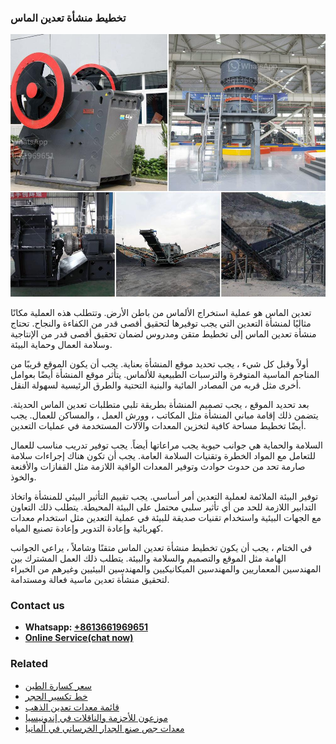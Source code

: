 <h3>تخطيط منشأة تعدين الماس</h3><img src='1701850655.jpg' alt=''><p>تعدين الماس هو عملية استخراج الألماس من باطن الأرض. وتتطلب هذه العملية مكانًا مثاليًا لمنشأة التعدين التي يجب توفيرها لتحقيق أقصى قدر من الكفاءة والنجاح. تحتاج منشأة تعدين الماس إلى تخطيط متقن ومدروس لضمان تحقيق أقصى قدر من الإنتاجية وسلامة العمال وحماية البيئة.</p><p>أولاً وقبل كل شيء ، يجب تحديد موقع المنشأة بعناية. يجب أن يكون الموقع قريبًا من المناجم الماسية المتوفرة والترسبات الطبيعية للألماس. يتأثر موقع المنشأة أيضًا بعوامل أخرى مثل قربه من المصادر المائية والبنية التحتية والطرق الرئيسية لسهولة النقل.</p><p>بعد تحديد الموقع ، يجب تصميم المنشأة بطريقة تلبي متطلبات تعدين الماس الحديثة. يتضمن ذلك إقامة مباني المنشأة مثل المكاتب ، وورش العمل ، والمساكن للعمال. يجب أيضًا تخطيط مساحة كافية لتخزين المعدات والآلات المستخدمة في عمليات التعدين.</p><p>السلامة والحماية هي جوانب حيوية يجب مراعاتها أيضاً. يجب توفير تدريب مناسب للعمال للتعامل مع المواد الخطرة وتقنيات السلامة العامة. يجب أن تكون هناك إجراءات سلامة صارمة تحد من حدوث حوادث وتوفير المعدات الواقية اللازمة مثل القفازات والأقنعة والخوذ.</p><p>توفير البيئة الملائمة لعملية التعدين أمر أساسي. يجب تقييم التأثير البيئي للمنشأة واتخاذ التدابير اللازمة للحد من أي تأثير سلبي محتمل على البيئة المحيطة. يتطلب ذلك التعاون مع الجهات البيئية واستخدام تقنيات صديقة للبيئة في عملية التعدين مثل استخدام معدات كهربائية وإعادة التدوير وإعادة تصنيع المياه.</p><p>في الختام ، يجب أن يكون تخطيط منشأة تعدين الماس متقنًا وشاملاً ، يراعي الجوانب الهامة مثل الموقع والتصميم والسلامة والبيئة. يتطلب ذلك العمل المشترك بين المهندسين المعماريين والمهندسين الميكانيكيين والمهندسين البيئيين وغيرهم من الخبراء لتحقيق منشأة تعدين ماسية فعالة ومستدامة.</p><h3>Contact us</h3><ul><li><strong>Whatsapp:&nbsp;<a href="https://wa.me/8613661969651">+8613661969651</a></strong></li><li><a href="https://swt.shibang-china.com/?git&amp;zhl&amp;تخطيط منشأة تعدين الماس"><strong>Online Service(chat now)</strong></a></li></ul><h3>Related</h3><ul><li><a href='سعر كسارة الطين.md'>سعر كسارة الطين</a></li><li><a href='خط تكسير الحجر.md'>خط تكسير الحجر</a></li><li><a href='قائمة معدات تعدين الذهب.md'>قائمة معدات تعدين الذهب</a></li><li><a href='موزعون للأحزمة والناقلات في إندونيسيا.md'>موزعون للأحزمة والناقلات في إندونيسيا</a></li><li><a href='معدات جص صنع الجدار الخرساني في ألمانيا.md'>معدات جص صنع الجدار الخرساني في ألمانيا</a></li></ul>